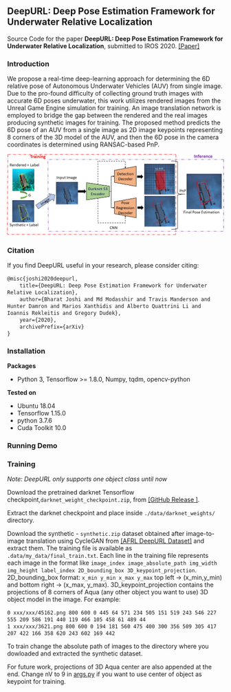 ## DeepURL: Deep Pose Estimation Framework for Underwater Relative Localization
Source Code for the paper  **DeepURL: Deep Pose Estimation Framework for Underwater Relative Localization**, 
submitted to IROS 2020. [[Paper]](https://arxiv.org/abs/2003.05523)

### Introduction
We propose a real-time deep-learning approach for determining the 6D relative pose of Autonomous Underwater  Vehicles (AUV) from single image. 
Due  to  the  pro-found difficulty of collecting ground truth images with accurate 6D poses underwater, this work utilizes 
rendered images from the  Unreal  Game  Engine  simulation  for  training.  An  image translation  network  is  employed  to
bridge  the  gap  between the  rendered  and  the  real  images  producing  synthetic  images for  training.  The  proposed
method  predicts  the  6D  pose  of  an AUV  from  a  single  image  as 2D  image  keypoints  representing 8 
corners  of  the  3D  model  of  the  AUV,  and  then  the  6D pose in the camera coordinates is determined using RANSAC-based  PnP. 

[![Click on Image for Deep URL YouTube Video ](./images/deepcl_pipeline.png)](https://www.youtube.com/watch?v=gh6iDQmETaM)

### Citation
If you find DeepURL useful in your research, please consider citing:

    @misc{joshi2020deepurl,
        title={DeepURL: Deep Pose Estimation Framework for Underwater Relative Localization},
        author={Bharat Joshi and Md Modasshir and Travis Manderson and Hunter Damron and Marios Xanthidis and Alberto Quattrini Li and Ioannis Rekleitis and Gregory Dudek},
        year={2020},
        archivePrefix={arXiv}
    }
    
### Installation
**Packages**
* Python 3, Tensorflow >= 1.8.0, Numpy, tqdm, opencv-python

**Tested on**
* Ubuntu 18.04
* Tensorflow 1.15.0
* python 3.7.6
* Cuda Toolkit 10.0

### Running Demo

### Training
*Note: DeepURL only supports one object class until now*

Download the pretrained darknet Tensorflow checkpoint,`darknet_weight_checkpoint.zip`, from [[GitHub Release ]](https://github.com/joshi-bharat/deep_localization/releases/tag/v1.0).

Extract the darknet checkpoint and place inside `./data/darknet_weights/` directory.  

Download the synthetic - `synthetic.zip` dataset obtained after image-to-image translation using CycleGAN from [[AFRL DeepURL Dataset]](https://drive.google.com/drive/folders/1F0TxTIQDR1GJoZxdCPi6o5IMV-UyL0FL)
and extract them. The training file is available as `.data/my_data/final_train.txt`. Each line in the training file represents each image
in the format like `image_index image_absolute_path img_width img_height label_index 2D_bounding_box 3D_keypoint_projection`.
2D_bounding_box format: `x_min y_min x_max y_max` top left -> (x_min,y_min) and bottom right -> (x_max, y_max). 3D_keypoint_projection contains
the projections of 8 corners of Aqua (any other object you want to use) 3D object model in the image. 
For example:
```
0 xxx/xxx/45162.png 800 600 0 445 64 571 234 505 151 519 243 546 227 555 209 586 191 440 119 466 105 458 61 489 44
1 xxx/xxx/3621.png 800 600 0 194 181 560 475 400 300 356 509 305 417 207 422 166 358 620 243 602 169 442 
```
To train change the absolute path of images to the directory where you dowloaded and extracted the synthetic dataset.
 
For future work, projections of 3D Aqua center are also appended at the end. Change nV to 9 in [args.py](args.py) 
if you want to use center of object as keypoint for training.

  
